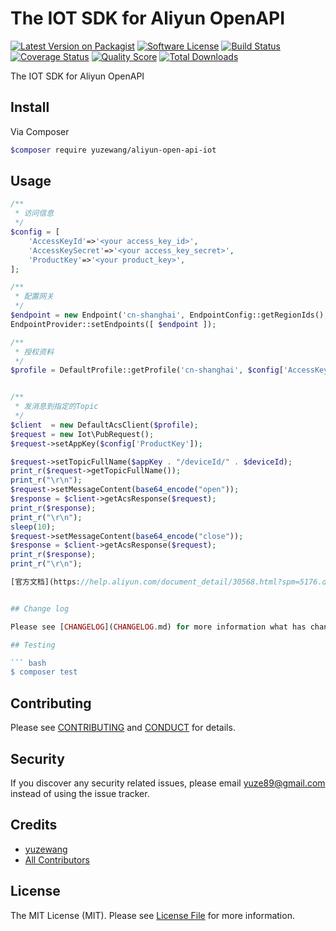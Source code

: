 The IOT SDK for Aliyun OpenAPI
==============================

[![Latest Version on Packagist][ico-version]][link-packagist]
[![Software License][ico-license]](LICENSE.md)
[![Build Status][ico-travis]][link-travis]
[![Coverage Status][ico-scrutinizer]][link-scrutinizer]
[![Quality Score][ico-code-quality]][link-code-quality]
[![Total Downloads][ico-downloads]][link-downloads]


The IOT SDK for Aliyun OpenAPI


## Install

Via Composer

``` bash
$composer require yuzewang/aliyun-open-api-iot
```

## Usage

```php
/**
 * 访问信息
 */
$config = [
	'AccessKeyId'=>'<your access_key_id>',
	'AccessKeySecret'=>'<your access_key_secret>',
	'ProductKey'=>'<your product_key>',
];

/**
 * 配置网关
 */
$endpoint = new Endpoint('cn-shanghai', EndpointConfig::getRegionIds(), EndpointConfig::getProductDomains());
EndpointProvider::setEndpoints([ $endpoint ]);

/**
 * 授权资料
 */
$profile = DefaultProfile::getProfile('cn-shanghai', $config['AccessKeyId'], $config['AccessKeySecret']);


/**
 * 发消息到指定的Topic
 */
$client  = new DefaultAcsClient($profile);
$request = new Iot\PubRequest();
$request->setAppKey($config['ProductKey']);

$request->setTopicFullName($appKey . "/deviceId/" . $deviceId);
print_r($request->getTopicFullName());
print_r("\r\n");
$request->setMessageContent(base64_encode("open"));
$response = $client->getAcsResponse($request);
print_r($response);
print_r("\r\n");
sleep(10);
$request->setMessageContent(base64_encode("close"));
$response = $client->getAcsResponse($request);
print_r($response);
print_r("\r\n");

[官方文档](https://help.aliyun.com/document_detail/30568.html?spm=5176.doc30594.6.134.zdfioe)


## Change log

Please see [CHANGELOG](CHANGELOG.md) for more information what has changed recently.

## Testing

``` bash
$ composer test
```

## Contributing

Please see [CONTRIBUTING](CONTRIBUTING.md) and [CONDUCT](CONDUCT.md) for details.

## Security

If you discover any security related issues, please email yuze89@gmail.com instead of using the issue tracker.

## Credits

- [yuzewang][link-author]
- [All Contributors][link-contributors]

## License

The MIT License (MIT). Please see [License File](LICENSE.md) for more information.

[ico-version]: https://img.shields.io/packagist/v/yuzewang/aliyun-open-api-iot.svg?style=flat-square
[ico-license]: https://img.shields.io/badge/license-MIT-brightgreen.svg?style=flat-square
[ico-travis]: https://img.shields.io/travis/yuzewang/aliyun-open-api-iot/master.svg?style=flat-square
[ico-scrutinizer]: https://img.shields.io/scrutinizer/coverage/g/yuzewang/aliyun-open-api-iot.svg?style=flat-square
[ico-code-quality]: https://img.shields.io/scrutinizer/g/yuzewang/aliyun-open-api-iot.svg?style=flat-square
[ico-downloads]: https://img.shields.io/packagist/dt/yuzewang/aliyun-open-api-iot.svg?style=flat-square

[link-packagist]: https://packagist.org/packages/yuzewang/aliyun-open-api-iot
[link-travis]: https://travis-ci.org/yuzewang/aliyun-open-api-iot
[link-scrutinizer]: https://scrutinizer-ci.com/g/yuzewang/aliyun-open-api-iot/code-structure
[link-code-quality]: https://scrutinizer-ci.com/g/yuzewang/aliyun-open-api-iot
[link-downloads]: https://packagist.org/packages/yuzewang/aliyun-open-api-iot
[link-author]: https://github.com/yuzewang
[link-contributors]: ../../contributors